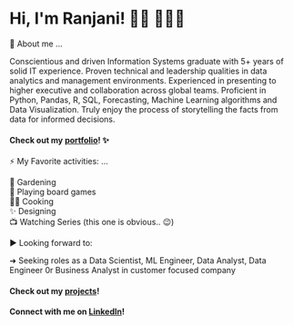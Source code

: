 # Hi, I'm Ranjani! 👋🏼 👩🏽‍💻

💬 About me ...

Conscientious and driven Information Systems graduate with 5+ years of solid IT experience. Proven technical and leadership qualities in data analytics and management environments. Experienced in presenting to higher executive and collaboration across global teams. Proficient in Python, Pandas, R, SQL, Forecasting, Machine Learning algorithms and Data Visualization. Truly enjoy the process of storytelling the facts from data for informed decisions.

#### Check out my [portfolio](https://ranjanianjurvenkatraman.github.io/)! ✨

⚡ My Favorite activities: ...

:seedling: Gardening<br>:game_die: Playing board games<br>:woman_cook: Cooking<br>:sparkles: Designing<br>:tv: Watching Series (this one is obvious.. :wink:)

:arrow_forward: Looking forward to:

➜ Seeking roles as a Data Scientist, ML Engineer, Data Analyst, Data Engineer 0r Business Analyst in customer focused company

#### Check out my [projects](https://github.com/RanjaniAnjurVenkatraman?tab=repositories)!

#### Connect with me on [LinkedIn](https://www.linkedin.com/in/ranjani-anjur-venkatraman-a482a912b/)!

<!--
**RanjaniAnjurVenkatraman/RanjaniAnjurVenkatraman** is a ✨ _special_ ✨ repository because its `README.md` (this file) appears on your GitHub profile.

Here are some ideas to get you started:

- 🔭 I’m currently working on ...
- 🌱 I’m currently learning ...
- 👯 I’m looking to collaborate on ...
- 🤔 I’m looking for help with ...
- 💬 Ask me about ...
- 📫 How to reach me: ...
- 😄 Pronouns: ...
- ⚡ Fun fact: ...
-->

